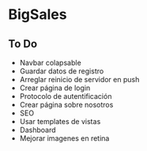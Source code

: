 # BigSales
## To Do
+ Navbar colapsable
+ Guardar datos de registro
+ Arreglar reinicio de servidor en push
+ Crear página de login
+ Protocolo de autentificación
+ Crear página sobre nosotros
+ SEO
+ Usar templates de vistas
+ Dashboard
+ Mejorar imagenes en retina